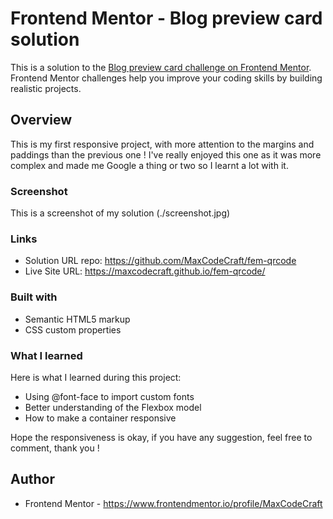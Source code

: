 # Frontend Mentor - Blog preview card solution

This is a solution to the [Blog preview card challenge on Frontend Mentor](https://www.frontendmentor.io/challenges/blog-preview-card-ckPaj01IcS). Frontend Mentor challenges help you improve your coding skills by building realistic projects. 

## Overview

This is my first responsive project, with more attention to the margins and paddings than the previous one ! I've really enjoyed this one as it was more complex and made me Google a thing or two so I learnt a lot with it. 

### Screenshot

This is a screenshot of my solution (./screenshot.jpg)

### Links

- Solution URL repo: https://github.com/MaxCodeCraft/fem-qrcode
- Live Site URL: https://maxcodecraft.github.io/fem-qrcode/

### Built with

- Semantic HTML5 markup
- CSS custom properties

### What I learned

Here is what I learned during this project:
- Using @font-face to import custom fonts
- Better understanding of the Flexbox model
- How to make a container responsive

Hope the responsiveness is okay, if you have any suggestion, feel free to comment, thank you !

## Author

- Frontend Mentor - https://www.frontendmentor.io/profile/MaxCodeCraft
